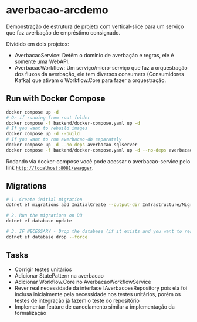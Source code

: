 # averbacao-arcdemo
Demonstração de estrutura de projeto com vertical-slice para um serviço que faz averbação de empréstimo consignado.

Dividido em dois projetos:
- AverbacaoService: Detêm o domínio de averbação e regras, ele é somente uma WebAPI.
- AverbacaoWorkflow: Um serviço/micro-serviço que faz a orquestração dos fluxos da averbação, ele tem diversos consumers (Consumidores Kafka) que ativam o Workflow.Core para fazer a orquestração.

## Run with Docker Compose

```bash
docker compose up -d
# Or if running from root folder
docker compose -f backend/docker-compose.yaml up -d
# If you want to rebuild images
docker compose up -d --build
# If you want to run averbacao-db separately
docker compose up -d --no-deps averbacao-sqlserver
docker compose -f backend/docker-compose.yaml up -d --no-deps averbacao-sqlserver
```

Rodando via docker-compose você pode acessar o averbacao-service pelo link [`http://localhost:8081/swagger`](http://localhost:8081/swagger). 

## Migrations

```bash
# 1. Create initial migration
dotnet ef migrations add InitialCreate --output-dir Infrastructure/Migrations

# 2. Run the migrations on DB
dotnet ef database update

# 3. IF NECESSARY - Drop the database (if it exists and you want to reset the migrations). Note that you will need to repeat the first two steps after this
dotnet ef database drop --force
```

## Tasks

- Corrigir testes unitários
- Adicionar StatePattern na averbacao
- Adicionar Workflow.Core no AverbacaoWorkflowService
- Rever real necessidade da interface IAverbacoesRepository pois ela foi inclusa inicialmente pela necessidade nos testes unitários, porém os testes de integração já fazem o teste do repositório
- Implementar feature de cancelamento similar a implementação da formalização